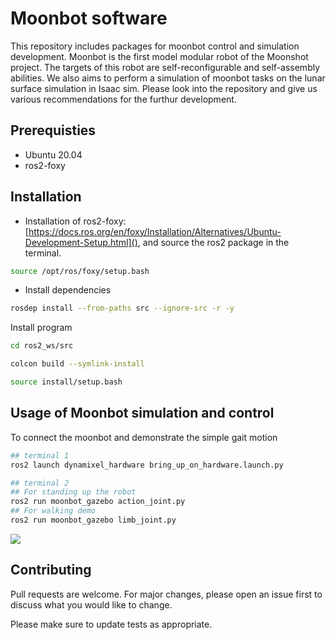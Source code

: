 # Moonbot software

This repository includes packages for moonbot control and simulation development. Moonbot is the first model modular robot of the Moonshot project. The targets of this robot are self-reconfigurable and self-assembly abilities. We also aims to perform a simulation of moonbot tasks on the lunar surface simulation in Isaac sim. Please look into the repository and give us various recommendations for the furthur development.

## Prerequisties
* Ubuntu 20.04
* ros2-foxy

## Installation
* Installation of ros2-foxy: [https://docs.ros.org/en/foxy/Installation/Alternatives/Ubuntu-Development-Setup.html](), and source the ros2 package in the terminal.
```bash
source /opt/ros/foxy/setup.bash
```

* Install dependencies
```bash
rosdep install --from-paths src --ignore-src -r -y
```
Install program
```bash
cd ros2_ws/src

colcon build --symlink-install

source install/setup.bash
```

## Usage of Moonbot simulation and control
To connect the moonbot and demonstrate the simple gait motion
```bash
## terminal 1
ros2 launch dynamixel_hardware bring_up_on_hardware.launch.py
```
```bash
## terminal 2
## For standing up the robot
ros2 run moonbot_gazebo action_joint.py
## For walking demo
ros2 run moonbot_gazebo limb_joint.py
```

<img src="moonbot.png">

## Contributing

Pull requests are welcome. For major changes, please open an issue first
to discuss what you would like to change.

Please make sure to update tests as appropriate.
